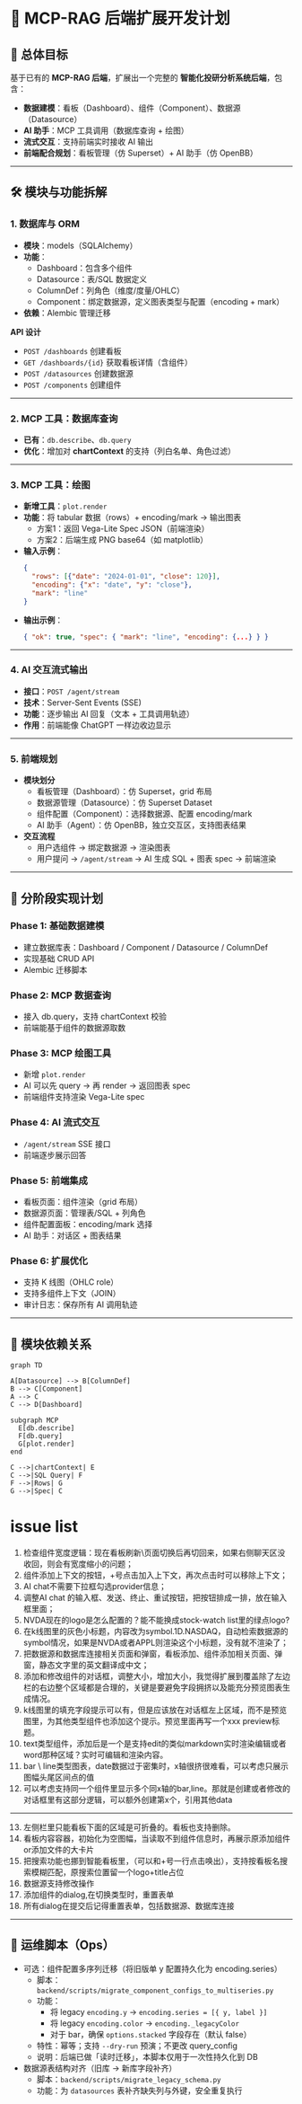 # 📑 MCP-RAG 后端扩展开发计划

## 🎯 总体目标
基于已有的 **MCP-RAG 后端**，扩展出一个完整的 **智能化投研分析系统后端**，包含：  
- **数据建模**：看板（Dashboard）、组件（Component）、数据源（Datasource）  
- **AI 助手**：MCP 工具调用（数据库查询 + 绘图）  
- **流式交互**：支持前端实时接收 AI 输出  
- **前端配合规划**：看板管理（仿 Superset）+ AI 助手（仿 OpenBB）  

---

## 🛠️ 模块与功能拆解

### 1. 数据库与 ORM
- **模块**：models（SQLAlchemy）
- **功能**：  
  - Dashboard：包含多个组件  
  - Datasource：表/SQL 数据定义  
  - ColumnDef：列角色（维度/度量/OHLC）  
  - Component：绑定数据源，定义图表类型与配置（encoding + mark）
- **依赖**：Alembic 管理迁移

**API 设计**  
- `POST /dashboards` 创建看板  
- `GET /dashboards/{id}` 获取看板详情（含组件）  
- `POST /datasources` 创建数据源  
- `POST /components` 创建组件  

---

### 2. MCP 工具：数据库查询
- **已有**：`db.describe`、`db.query`  
- **优化**：增加对 **chartContext** 的支持（列白名单、角色过滤）

---

### 3. MCP 工具：绘图
- **新增工具**：`plot.render`
- **功能**：将 tabular 数据（rows）+ encoding/mark → 输出图表  
  - 方案1：返回 Vega-Lite Spec JSON（前端渲染）  
  - 方案2：后端生成 PNG base64（如 matplotlib）  
- **输入示例**：
  ```json
  {
    "rows": [{"date": "2024-01-01", "close": 120}],
    "encoding": {"x": "date", "y": "close"},
    "mark": "line"
  }
  ```
- **输出示例**：
  ```json
  { "ok": true, "spec": { "mark": "line", "encoding": {...} } }
  ```

---

### 4. AI 交互流式输出
- **接口**：`POST /agent/stream`
- **技术**：Server-Sent Events (SSE)  
- **功能**：逐步输出 AI 回复（文本 + 工具调用轨迹）  
- **作用**：前端能像 ChatGPT 一样边收边显示  

---

### 5. 前端规划
- **模块划分**  
  - 看板管理（Dashboard）：仿 Superset，grid 布局  
  - 数据源管理（Datasource）：仿 Superset Dataset  
  - 组件配置（Component）：选择数据源、配置 encoding/mark  
  - AI 助手（Agent）：仿 OpenBB，独立交互区，支持图表结果  
- **交互流程**  
  - 用户选组件 → 绑定数据源 → 渲染图表  
  - 用户提问 → `/agent/stream` → AI 生成 SQL + 图表 spec → 前端渲染  

---

## 🚀 分阶段实现计划

### Phase 1: 基础数据建模
- 建立数据库表：Dashboard / Component / Datasource / ColumnDef  
- 实现基础 CRUD API  
- Alembic 迁移脚本  

### Phase 2: MCP 数据查询
- 接入 db.query，支持 chartContext 校验  
- 前端能基于组件的数据源取数  

### Phase 3: MCP 绘图工具
- 新增 `plot.render`  
- AI 可以先 query → 再 render → 返回图表 spec  
- 前端组件支持渲染 Vega-Lite spec  

### Phase 4: AI 流式交互
- `/agent/stream` SSE 接口  
- 前端逐步展示回答  

### Phase 5: 前端集成
- 看板页面：组件渲染（grid 布局）  
- 数据源页面：管理表/SQL + 列角色  
- 组件配置面板：encoding/mark 选择  
- AI 助手：对话区 + 图表结果  

### Phase 6: 扩展优化
- 支持 K 线图（OHLC role）  
- 支持多组件上下文（JOIN）  
- 审计日志：保存所有 AI 调用轨迹  

---

## 🔗 模块依赖关系

```mermaid
graph TD

A[Datasource] --> B[ColumnDef]
B --> C[Component]
A --> C
C --> D[Dashboard]

subgraph MCP
  E[db.describe]
  F[db.query]
  G[plot.render]
end

C -->|chartContext| E
C -->|SQL Query| F
F -->|Rows| G
G -->|Spec| C
```

# issue list

1. 检查组件宽度逻辑：现在看板刷新\页面切换后再切回来，如果右侧聊天区没收回，则会有宽度缩小的问题；
2. 组件添加上下文的按钮，+号点击加入上下文，再次点击时可以移除上下文；
3. AI chat不需要下拉框勾选provider信息；
4. 调整AI chat 的输入框、发送、终止、重试按钮，把按钮排成一排，放在输入框里面；
5. NVDA现在的logo是怎么配置的？能不能换成stock-watch list里的绿点logo? 
6. 在k线图里的灰色小标题，内容改为symbol.1D.NASDAQ，自动检索数据源的symbol情况，如果是NVDA或者APPL则渲染这个小标题，没有就不渲染了；
7. 把数据源和数据库连接相关页面和弹窗，看板添加、组件添加相关页面、弹窗，静态文字里的英文翻译成中文；
8. 添加和修改组件的对话框，调整大小，增加大小，我觉得扩展到覆盖除了左边栏的右边整个区域都是合理的，关键是要避免字段拥挤以及能充分预览图表生成情况。
9. k线图里的填充字段提示可以有，但是应该放在对话框左上区域，而不是预览图里，为其他类型组件也添加这个提示。预览里面再写一个xxx preview标题。
10. text类型组件，添加后是一个是支持edit的类似markdown实时渲染编辑或者word那种区域？实时可编辑和渲染内容。
11. bar \ line类型图表，date数据过于密集时，x轴很挤很难看，可以考虑只展示图幅头尾区间点的值
12. 可以考虑支持同一个组件里显示多个同x轴的bar,line。那就是创建或者修改的对话框里有这部分逻辑，可以额外创建第x个，引用其他data

----------------
13. 左侧栏里只能看板下面的区域是可折叠的。看板也支持删除。
14. 看板内容容器，初始化为空图幅，当读取不到组件信息时，再展示原添加组件or添加文件的大卡片
15. 把搜索功能也挪到智能看板里，（可以和+号一行点击唤出），支持按看板名搜索模糊匹配，原搜索位置留一个logo+title占位
16. 数据源支持修改操作
17. 添加组件的dialog,在切换类型时，重置表单
18. 所有dialog在提交后记得重置表单，包括数据源、数据库连接

---

## 🧰 运维脚本（Ops）
- 可选：组件配置多序列迁移（将旧版单 y 配置持久化为 encoding.series）  
  - 脚本：`backend/scripts/migrate_component_configs_to_multiseries.py`  
  - 功能：
    - 将 legacy `encoding.y` → `encoding.series = [{ y, label }]`
    - 将 legacy `encoding.color` → `encoding._legacyColor`
    - 对于 bar，确保 `options.stacked` 字段存在（默认 false）
  - 特性：幂等；支持 `--dry-run` 预演；不更改 query_config
  - 说明：后端已做「读时迁移」，本脚本仅用于一次性持久化到 DB
- 数据源表结构对齐（旧库 → 新库字段补齐）  
  - 脚本：`backend/scripts/migrate_legacy_schema.py`  
  - 功能：为 `datasources` 表补齐缺失列与外键，安全重复执行
